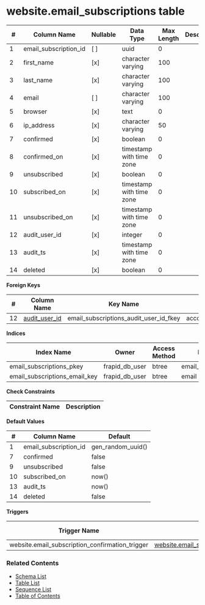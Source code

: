 # website.email_subscriptions table



| # | Column Name | Nullable | Data Type | Max Length | Description |
| --- | --- | --- | --- | --- | --- |
| 1 | email_subscription_id | [ ] | uuid | 0 |  |
| 2 | first_name | [x] | character varying | 100 |  |
| 3 | last_name | [x] | character varying | 100 |  |
| 4 | email | [ ] | character varying | 100 |  |
| 5 | browser | [x] | text | 0 |  |
| 6 | ip_address | [x] | character varying | 50 |  |
| 7 | confirmed | [x] | boolean | 0 |  |
| 8 | confirmed_on | [x] | timestamp with time zone | 0 |  |
| 9 | unsubscribed | [x] | boolean | 0 |  |
| 10 | subscribed_on | [x] | timestamp with time zone | 0 |  |
| 11 | unsubscribed_on | [x] | timestamp with time zone | 0 |  |
| 12 | audit_user_id | [x] | integer | 0 |  |
| 13 | audit_ts | [x] | timestamp with time zone | 0 |  |
| 14 | deleted | [x] | boolean | 0 |  |



**Foreign Keys**

| # | Column Name | Key Name | References |
| --- | --- | --- | --- |
| 12 | [audit_user_id](../account/users.md) | email_subscriptions_audit_user_id_fkey | account.users.user_id |



**Indices**

| Index Name | Owner | Access Method | Definition | Description |
| --- | --- | --- | --- | --- |
| email_subscriptions_pkey | frapid_db_user | btree | email_subscription_id |  |
| email_subscriptions_email_key | frapid_db_user | btree | email |  |



**Check Constraints**

| Constraint Name | Description |
| --- | --- |



**Default Values**

| # | Column Name | Default |
| --- | --- | --- |
| 1 | email_subscription_id | gen_random_uuid() |
| 7 | confirmed | false |
| 9 | unsubscribed | false |
| 10 | subscribed_on | now() |
| 13 | audit_ts | now() |
| 14 | deleted | false |


**Triggers**

| Trigger Name | Targets | On Event | Timing | Condition | Order | Orientation | Description |
| --- | --- | --- | --- | --- | --- | --- | --- |
| website.email_subscription_confirmation_trigger | [website.email_subscription_confirmation_trigger](../../functions/website/email_subscription_confirmation_trigger-4455603.md) | UPDATE | BEFORE |  | 0 | ROW |  |


### Related Contents
* [Schema List](../../schemas.md)
* [Table List](../../tables.md)
* [Sequence List](../../sequences.md)
* [Table of Contents](../../README.md)
